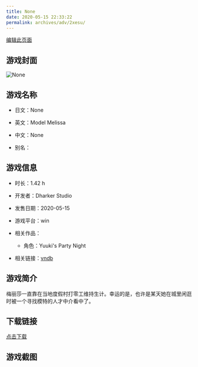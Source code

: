 ```yaml
---
title: None
date: 2020-05-15 22:33:22
permalink: archives/adv/2xesu/
---
```

[编辑此页面](https://github.com/ACG-3/ADV3-source/blob/main/source/_posts/Model%20Melissa.md)

## 游戏封面

![None](https://pan.timero.xyz/d/onedrive/img_lib_001/Model%20Melissa_cover.avif)


## 游戏名称

- 日文：None
- 英文：Model Melissa
- 中文：None

- 别名：


## 游戏信息

- 时长：1.42 h
- 开发者：Dharker Studio
- 发售日期：2020-05-15
- 游戏平台：win
- 相关作品：
   - 角色：Yuuki's Party Night

- 相关链接：[vndb](https://vndb.org/v28463)


## 游戏简介

梅丽莎一直靠在当地度假村打零工维持生计。幸运的是，也许是某天她在城里闲逛时被一个寻找模特的人才中介看中了。




## 下载链接

[点击下载](https://pan.timero.xyz/onedrive/adv_lib_001/Model%20Melissa)


## 游戏截图


